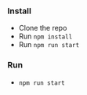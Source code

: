 ### Install

* Clone the repo
* Run `npm install`
* Run `npm run start`

### Run  
* `npm run start`

